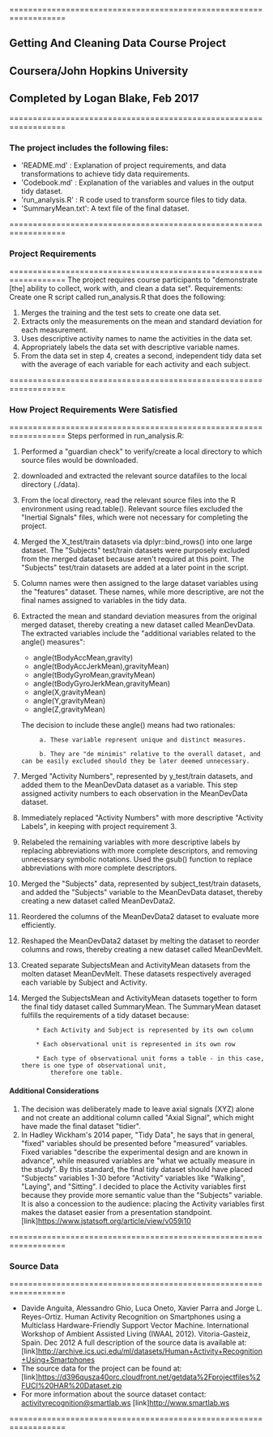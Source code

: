 
==================================================================
## Getting And Cleaning Data Course Project
## Coursera/John Hopkins University
## Completed by Logan Blake, Feb 2017
==================================================================
### The project includes the following files:
* 'README.md'      : Explanation of project requirements, and data transformations to achieve tidy data requirements.
* 'Codebook.md'    : Explanation of the variables and values in the output tidy dataset.
* 'run_analysis.R' : R code used to transform source files to tidy data.
* 'SummaryMean.txt': A text file of the final dataset.

==================================================================
### Project Requirements
==================================================================
The project requires course participants to "demonstrate [the] ability to collect, work with, and clean a data set".
Requirements: Create one R script called run_analysis.R that does the following:

1. Merges the training and the test sets to create one data set.
2. Extracts only the measurements on the mean and standard deviation for each measurement.
3. Uses descriptive activity names to name the activities in the data set.
4. Appropriately labels the data set with descriptive variable names.
5. From the data set in step 4, creates a second, independent tidy data set with the average of each variable for each
	 activity and each subject.

==================================================================
### How Project Requirements Were Satisfied
==================================================================
Steps performed in run_analysis.R:

1. Performed a "guardian check" to verify/create a local directory to which source files would be downloaded.

2. downloaded and extracted the relevant source datafiles to the local directory (./data).

3. From the local directory, read the relevant source files into the R environment using read.table().
	 Relevant source files excluded the "Inertial Signals" files, which were not necessary for completing the project.
	 
4. Merged the X_test/train datasets via dplyr::bind_rows() into one large dataset. The "Subjects" test/train datasets were 
	 purposely excluded from the merged dataset because aren't required at this point. The "Subjects" test/train datasets are
	 added at a later point in the script.
	 
5. Column names were then assigned to the large dataset variables using the "features" dataset. These names, while more descriptive,
	 are not the final names assigned to variables in the tidy data.
	 
6. Extracted the mean and standard deviation measures from the original merged dataset, thereby creating a new dataset called 
	 MeanDevData. The extracted variables include the "additional variables related to the angle() measures":
	 * angle(tBodyAccMean,gravity)
	 * angle(tBodyAccJerkMean),gravityMean)
	 * angle(tBodyGyroMean,gravityMean)
	 * angle(tBodyGyroJerkMean,gravityMean)
	 * angle(X,gravityMean)
	 * angle(Y,gravityMean)
	 * angle(Z,gravityMean)
	 
	 The decision to include these angle() means had two rationales:
	 
	 		a. These variable represent unique and distinct measures.
			
	 		b. They are "de minimis" relative to the overall dataset, and can be easily excluded should they be later deemed unnecessary.
			
7. Merged "Activity Numbers", represented by y_test/train datasets, and added them to the MeanDevData dataset as a variable. 
	 This step assigned activity numbers to each observation in the MeanDevData dataset.
	 
8. Immediately replaced "Activity Numbers" with more descriptive "Activity Labels", in keeping with project requirement 3.

9. Relabeled the remaining variables with more descriptive labels by replacing abbreviations with more complete descriptors, and 
	 removing unnecessary symbolic notations. Used the gsub() function to replace abbreviations with more complete descriptors.
	 
10. Merged the "Subjects" data, represented by subject_test/train datasets, and added the "Subjects" variable to the MeanDevData 
	 dataset, thereby creating a new dataset called MeanDevData2.
	 
11. Reordered the columns of the MeanDevData2 dataset to evaluate more efficiently.

12. Reshaped the MeanDevData2 dataset by melting the dataset to reorder columns and rows, thereby creating a new dataset called 
		MeanDevMelt.
		
13. Created separate SubjectsMean and ActivityMean datasets from the molten dataset MeanDevMelt. These datasets respectively averaged
		each variable by Subject and Activity.
		
14. Merged the SubjectsMean and ActivityMean datasets together to form the final tidy dataset called SummaryMean. The SummaryMean
		dataset fulfills the requirements of a tidy dataset because:
		
			* Each Activity and Subject is represented by its own column
			
			* Each observational unit is represented in its own row
			
			* Each type of observational unit forms a table - in this case, there is one type of observational unit,
				therefore one table.

#### Additional Considerations
1. The decision was deliberately made to leave axial signals (XYZ) alone and not create an additional column called "Axial Signal", which might have made the final dataset "tidier".
2. In Hadley Wickham's 2014 paper, "Tidy Data", he says that in general, "fixed" variables should be presented before "measured" variables. Fixed
   variables "describe the experimental design and are known in advance", while measured variables are "what we actually measure in the study". By this
   standard, the final tidy dataset should have placed "Subjects" variables 1-30 before "Activity" variables like "Walking", "Laying", and "Sitting". I decided to place the Activity
	 variables first because they provide more semantic value than the "Subjects" variable. It is also a concession to the audience: placing the Activity variables first makes the dataset
	 easier from a presentation standpoint.
	 [link]https://www.jstatsoft.org/article/view/v059i10

==================================================================
### Source Data
==================================================================
* Davide Anguita, Alessandro Ghio, Luca Oneto, Xavier Parra and Jorge L. Reyes-Ortiz. Human Activity Recognition on Smartphones using a Multiclass Hardware-Friendly Support Vector Machine. International Workshop of Ambient Assisted Living (IWAAL 2012). Vitoria-Gasteiz, Spain. Dec 2012
A full description of the source data is available at: 
[link]http://archive.ics.uci.edu/ml/datasets/Human+Activity+Recognition+Using+Smartphones
* The source data for the project can be found at:
[link]https://d396qusza40orc.cloudfront.net/getdata%2Fprojectfiles%2FUCI%20HAR%20Dataset.zip
* For more information about the source dataset contact: activityrecognition@smartlab.ws
[link]http://www.smartlab.ws

==================================================================
